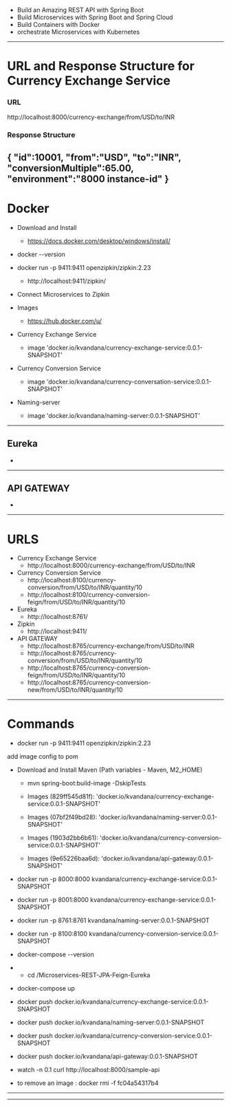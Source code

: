 - Build an Amazing REST API with Spring Boot
- Build Microservices with Spring Boot and Spring Cloud
- Build Containers with Docker
- orchestrate Microservices with Kubernetes

------------------------------------------------------------------------------------------------------------------------
# URL and Response Structure for Currency Exchange Service

### URL
http://localhost:8000/currency-exchange/from/USD/to/INR

### Response Structure
{
"id":10001,
"from":"USD",
"to":"INR",
"conversionMultiple":65.00,
"environment":"8000 instance-id"
}
------------------------------------------------------------------------------------------------------------------------
# Docker

- Download and Install
  - https://docs.docker.com/desktop/windows/install/

- docker --version
- docker run -p 9411:9411 openzipkin/zipkin:2.23
  - http://localhost:9411/zipkin/ 
- Connect Microservices to Zipkin

- Images
  - https://hub.docker.com/u/
- Currency Exchange Service 
  - image 'docker.io/kvandana/currency-exchange-service:0.0.1-SNAPSHOT'
- Currency Conversion Service
  - image 'docker.io/kvandana/currency-conversation-service:0.0.1-SNAPSHOT'
- Naming-server
  - image 'docker.io/kvandana/naming-server:0.0.1-SNAPSHOT'
------------------------------------------------------------------------------------------------------------------------

## Eureka
- 

------------------------------------------------------------------------------------------------------------------------

## API GATEWAY
- 

------------------------------------------------------------------------------------------------------------------------

# URLS

- Currency Exchange Service
  - http://localhost:8000/currency-exchange/from/USD/to/INR
- Currency Conversion Service
  - http://localhost:8100/currency-conversion/from/USD/to/INR/quantity/10
  - http://localhost:8100/currency-conversion-feign/from/USD/to/INR/quantity/10
- Eureka
  - http://localhost:8761/
- Zipkin
  - http://localhost:9411/
- API GATEWAY
  - http://localhost:8765/currency-exchange/from/USD/to/INR
  - http://localhost:8765/currency-conversion/from/USD/to/INR/quantity/10
  - http://localhost:8765/currency-conversion-feign/from/USD/to/INR/quantity/10
  - http://localhost:8765/currency-conversion-new/from/USD/to/INR/quantity/10

------------------------------------------------------------------------------------------------------------------------

# Commands
- docker run -p 9411:9411 openzipkin/zipkin:2.23

add image config to pom 
- Download and Install Maven (Path variables - Maven, M2_HOME)
  - mvn spring-boot:build-image -DskipTests
  
  - Images (829ff545d81f): 'docker.io/kvandana/currency-exchange-service:0.0.1-SNAPSHOT'
  - Images (07bf2f49bd28): 'docker.io/kvandana/naming-server:0.0.1-SNAPSHOT'
  - Images (1903d2bb6b61): 'docker.io/kvandana/currency-conversion-service:0.0.1-SNAPSHOT'
  - Images (9e65226baa6d): 'docker.io/kvandana/api-gateway:0.0.1-SNAPSHOT'


- docker run -p 8000:8000 kvandana/currency-exchange-service:0.0.1-SNAPSHOT
- docker run -p 8001:8000 kvandana/currency-exchange-service:0.0.1-SNAPSHOT
- docker run -p 8761:8761 kvandana/naming-server:0.0.1-SNAPSHOT
- docker run -p 8100:8100 kvandana/currency-conversion-service:0.0.1-SNAPSHOT

- docker-compose --version
- - cd /Microservices-REST-JPA-Feign-Eureka
- docker-compose up

- docker push docker.io/kvandana/currency-exchange-service:0.0.1-SNAPSHOT
- docker push docker.io/kvandana/naming-server:0.0.1-SNAPSHOT
- docker push docker.io/kvandana/currency-conversion-service:0.0.1-SNAPSHOT
- docker push docker.io/kvandana/api-gateway:0.0.1-SNAPSHOT

- watch -n 0.1 curl http://localhost:8000/sample-api



- to remove an image : docker rmi -f fc04a54317b4
------------------------------------------------------------------------------------------------------------------------

------------------------------------------------------------------------------------------------------------------------



